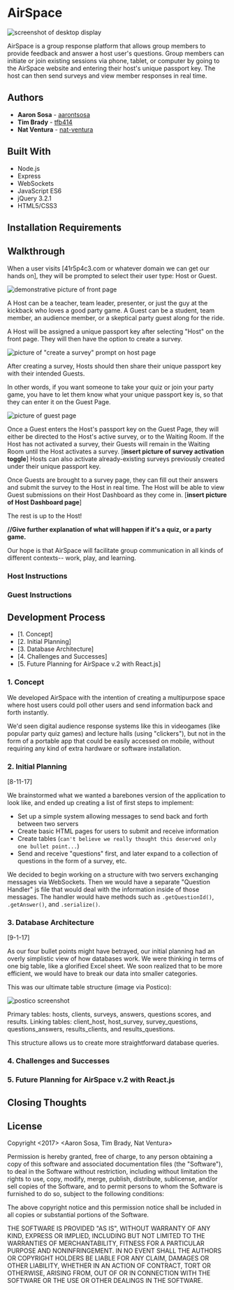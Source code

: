 # AirSpace

![screenshot of desktop display](readme-materials/frontpage.png)

AirSpace is a group response platform that allows group members to provide feedback and answer a host user's questions.
Group members can initiate or join existing sessions via phone, tablet, or computer by going to the AirSpace website and
entering their host's unique passport key. The host can then send surveys and view member responses in real time.

## Authors

* **Aaron Sosa** - [aarontsosa](https://github.com/aarontsosa)
* **Tim Brady** - [tfb414](https://github.com/tfb414)
* **Nat Ventura** - [nat-ventura](https://github.com/nat-ventura)

## Built With

* Node.js
* Express
* WebSockets
* JavaScript ES6
* jQuery 3.2.1
* HTML5/CSS3

## Installation Requirements

## Walkthrough

When a user visits [41r5p4c3.com or whatever domain we can get our hands on], they will be prompted to select their user type: Host or Guest.

![demonstrative picture of front page](readme-materials/host-guest.png)

A Host can be a teacher, team leader, presenter, or just the guy at the kickback who loves a good party game.
A Guest can be a student, team member, an audience member, or a skeptical party guest along for the ride.

A Host will be assigned a unique passport key after selecting "Host" on the front page. They will then have the option to create a survey.

![picture of "create a survey" prompt on host page](readme-materials/hostpage.png)

After creating a survey, Hosts should then share their unique passport key with their intended Guests.

In other words, if you want someone to take your quiz or join your party game, you have to let them know what your unique passport key is, so that they can enter it on the Guest Page.

![picture of guest page](readme-materials/guestpage.png)

Once a Guest enters the Host's passport key on the Guest Page, they will either be directed to the Host's active survey, or to the
Waiting Room. If the Host has not activated a survey, their Guests will remain in the Waiting Room until the Host activates a survey.
[**insert picture of survey activation toggle**]
Hosts can also activate already-existing surveys previously created under their unique passport key.

Once Guests are brought to a survey page, they can fill out their answers and submit the survey to the Host in real time.
The Host will be able to view Guest submissions on their Host Dashboard as they come in.
[**insert picture of Host Dashboard page**]

The rest is up to the Host!

**//Give further explanation of what will happen if it's a quiz, or a party game.**

Our hope is that AirSpace will facilitate group communication in all kinds of different contexts--
work, play, and learning.

### Host Instructions

### Guest Instructions

## Development Process
* [1. Concept]
* [2. Initial Planning]
* [3. Database Architecture]
* [4. Challenges and Successes]
* [5. Future Planning for AirSpace v.2 with React.js]

### 1. Concept

We developed AirSpace with the intention of creating a multipurpose space where host users could poll other users and send information
back and forth instantly.

We'd seen digital audience response systems like this in videogames (like popular party quiz games) and lecture halls (using "clickers"), but not in the form of a portable app that could be easily accessed on mobile, without requiring any kind of extra hardware or software installation.

### 2. Initial Planning

[8-11-17]

We brainstormed what we wanted a barebones version of the application to look like, and ended up creating a list of first steps to implement:

* Set up a simple system allowing messages to send back and forth between two servers
* Create basic HTML pages for users to submit and receive information
* Create tables (`can't believe we really thought this deserved only one bullet point...`)
* Send and receive "questions" first, and later expand to a collection of questions in the form of a survey, etc.

We decided to begin working on a structure with two servers exchanging messages via WebSockets. Then we would have a separate "Question Handler" js file that would deal with the information inside of those messages. The handler would have methods such as `.getQuestionId()`, `.getAnswer()`, and `.serialize()`.

### 3. Database Architecture

[9-1-17]

As our four bullet points might have betrayed, our initial planning had an overly simplistic view of how databases work. We were thinking in terms of one big table, like a glorified Excel sheet.
We soon realized that to be more efficient, we would have to break our data into smaller categories.

This was our ultimate table structure (image via Postico):

![postico screenshot](readme-materials/tables.png)

Primary tables: hosts, clients, surveys, answers, questions scores, and results.
Linking tables: client_host, host_survey, survey_questions, questions_answers, results_clients, and results_questions.

This structure allows us to create more straightforward database queries.

### 4. Challenges and Successes

### 5. Future Planning for AirSpace v.2 with React.js

## Closing Thoughts

## License 
Copyright <2017> <Aaron Sosa, Tim Brady, Nat Ventura>

Permission is hereby granted, free of charge, to any person obtaining a copy of this software and associated documentation files (the "Software"), to deal in the Software without restriction, including without limitation the rights to use, copy, modify, merge, publish, distribute, sublicense, and/or sell copies of the Software, and to permit persons to whom the Software is furnished to do so, subject to the following conditions:

The above copyright notice and this permission notice shall be included in all copies or substantial portions of the Software.

THE SOFTWARE IS PROVIDED "AS IS", WITHOUT WARRANTY OF ANY KIND, EXPRESS OR IMPLIED, INCLUDING BUT NOT LIMITED TO THE WARRANTIES OF MERCHANTABILITY, FITNESS FOR A PARTICULAR PURPOSE AND NONINFRINGEMENT. IN NO EVENT SHALL THE AUTHORS OR COPYRIGHT HOLDERS BE LIABLE FOR ANY CLAIM, DAMAGES OR OTHER LIABILITY, WHETHER IN AN ACTION OF CONTRACT, TORT OR OTHERWISE, ARISING FROM, OUT OF OR IN CONNECTION WITH THE SOFTWARE OR THE USE OR OTHER DEALINGS IN THE SOFTWARE.
